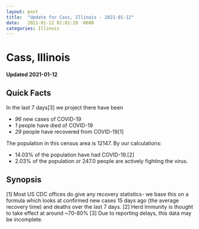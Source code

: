 ```yaml
---
layout: post
title:  "Update for Cass, Illinois - 2021-01-12"
date:   2021-01-12 01:01:29 -0600
categories: Illinois
---
```


# Cass, Illinois
#### Updated 2021-01-12

## Quick Facts

In the last 7 days[3] we project there have been
- *96* new cases of COVID-19
- *1* people have died of COVID-19
- *29* people have recovered from COVID-19[1]

The population in this census area is 12147. By our calculations:
- 14.03% of the population have had COVID-19.[2]
- 2.03% of the population or 247.0 people are actively fighting the virus.

## Synopsis




[1] Most US CDC offices do give any recovery statistics- we base this on a formula which looks at confirmed new cases
15 days ago (the average recovery time) and deaths over the last 7 days.
[2] Herd Immunity is thought to take effect at around ~70-80%
[3] Due to reporting delays, this data may be incomplete. 
    